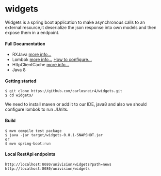 # widgets
Widgets is a spring boot application to make asynchronous calls to an external resource,it deserialize the json response into own models and then expose them in a endpoint.

#### Full Documentation

- RXJava  [more info...](https://github.com/ReactiveX/RxJava)
- Lombok [more info...](https://projectlombok.org/features/all) [How to configure...](https://www.baeldung.com/lombok-ide)
- HttpClientCache [more info...](http://www.ehcache.org/documentation/3.7/)
- Java 8

#### Getting started

```
$ git clone https://github.com/carlosneir4/widgets.git
$ cd widgets/
```

We need to install maven or add it to our IDE, java8 and also we should configure lombok to run JUnits.

#### Build

```
$ mvn compile test package
$ java -jar target/widgets-0.0.1-SNAPSHOT.jar
or
$ mvn spring-boot:run
```
#### Local RestApi endpoints

```
http://localhost:8080/univision/widgets?path=news
http://localhost:8080/univision/widgets
```




